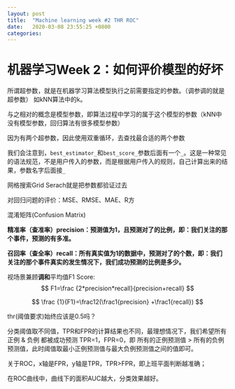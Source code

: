 ```yaml
---
layout: post
title:  "Machine learning week #2 THR ROC"
date:   2020-03-08 23:55:25 +0800
categories: 
---
```

# 机器学习Week 2：如何评价模型的好坏

所谓超参数，就是在机器学习算法模型执行之前需要指定的参数。（调参调的就是超参数） 如kNN算法中的k。

与之相对的概念是模型参数，即算法过程中学习的属于这个模型的参数（kNN中没有模型参数，回归算法有很多模型参数）

因为有两个超参数，因此使用双重循环，去查找最合适的两个参数

我们会注意到，`best_estimator_`和`best_score_`参数后面有一个`_`。这是一种常见的语法规范，不是用户传入的参数，而是根据用户传入的规则，自己计算出来的结果，参数名字后面接`_`

网格搜索Grid Serach就是把参数都验证过去

对回归问题的评价：MSE、RMSE、MAE、R方

混淆矩阵(Confusion Matrix)

**精准率（查准率）precision：预测值为1，且预测对了的比例，即：我们关注的那个事件，预测的有多准。**

**召回率（查全率）recall：所有真实值为1的数据中，预测对了的个数，即：我们关注的那个事件真实的发生情况下，我们成功预测的比例是多少。**

视场景兼顾**调和**平均值F1 Score:
$$
F1=\frac {2*precision*recall}{precision+recall}
$$

$$
\frac {1}{F1}=\frac12(\frac1{precision} +\frac1{recall})
$$


thr(阈值要求)始终应该是0.5吗？

分类阈值取不同值，TPR和FPR的计算结果也不同，最理想情况下，我们希望所有正例 & 负例 都被成功预测  TPR=1，FPR=0，即 所有的正例预测值 > 所有的负例预测值，此时阈值取最小正例预测值与最大负例预测值之间的值即可。

关于ROC，x轴是FPR，y轴是TPR，TPR>FPR，即上班平面判断越准确；

在ROC曲线中，曲线下的面积AUC越大，分类效果越好。






